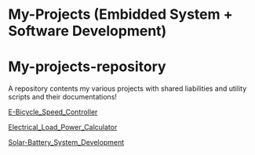 # My-Projects (Embidded System + Software Development)

# My-projects-repository
A repository contents my various projects with shared liabilities and utility scripts and their documentations!


[E-Bicycle_Speed_Controller](./E-Bicycle_Speed_Controller)

[Electrical_Load_Power_Calculator](./Electrical_Load_Power_Calculator)

[Solar-Battery_System_Development](./Solar-Battery_System_Development)
